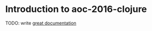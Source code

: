 # Introduction to aoc-2016-clojure

TODO: write [great documentation](http://jacobian.org/writing/what-to-write/)
